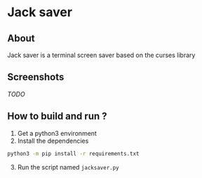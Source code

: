 # Jack saver

## About

Jack saver is a terminal screen saver based on the curses library

## Screenshots

_TODO_

## How to build and run ?

1. Get a python3 environment
2. Install the dependencies
```bash
python3 -m pip install -r requirements.txt
```
3. Run the script named `jacksaver.py`
